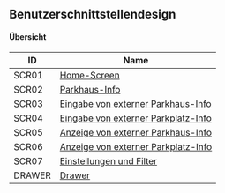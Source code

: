 ## Benutzerschnittstellendesign


#### Übersicht
| ID  |  Name          |
|-----|----------------|
|SCR01| [Home-Screen](SCR01) |
|SCR02| [Parkhaus-Info](SCR02) |
|SCR03| [Eingabe von externer Parkhaus-Info](SCR03) |
|SCR04| [Eingabe von externer Parkplatz-Info](SCR04) |
|SCR05| [Anzeige von externer Parkhaus-Info](SCR05)|
|SCR06| [Anzeige von externer Parkplatz-Info](SCR06)|
|SCR07| [Einstellungen und Filter](SCR07)|
|DRAWER|[Drawer](Drawer)|

